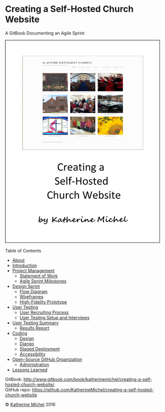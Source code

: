 # Creating a Self-Hosted Church Website

A GitBook Documenting an Agile Sprint

![](cover.jpg)

Table of Contents
* [About](README.md)
* [Introduction](introduction.md)
* [Project Management](project-management/project-management.md)
   * [Statement of Work](project-management/statement-of-work.md)
   * [Agile Sprint Milestones](project-management/agile-sprint-milestones.md)
* [Design Sprint](design-sprint/design-sprint.md)
   * [Flow Diagram](design-sprint/flow-diagram-rough-draft.md)
   * [Wireframes](design-sprint/wireframes.md)
   * [High-Fidelity Prototype](design-sprint/high-fidelity-prototype.md)
* [User Testing](user-testing/user-testing.md)
   * [User Recruiting Process](user-testing/user-recruiting-process.md)
   * [User Testing Setup and Interviews](user-testing/user-testing-setup-and-interviews.md)
* [User Testing Summary](user-testing/user-testing-summary.md)
   * [Results Report](results-report.md)
* [Coding](coding/coding.md)
   * [Design](coding/design.md)
   * [Django](coding/django.md)
   * [Staged Deployment](coding/staged-deployment.md)
   * [Accessibility](design-sprint/accessibility.md)
* [Open-Source GitHub Organization](coding/open-source-github-organization.md)
   * [Administration](administration.md)
* [Lessons Learned](lessons-learned.md)

GitBook: http://www.gitbook.com/book/katherinemichel/creating-a-self-hosted-church-website/
<br> 
GitHub repo: https://github.com/KatherineMichel/creating-a-self-hosted-church-website

© [Katherine Michel](http://katherinemichel.github.io) 2016

